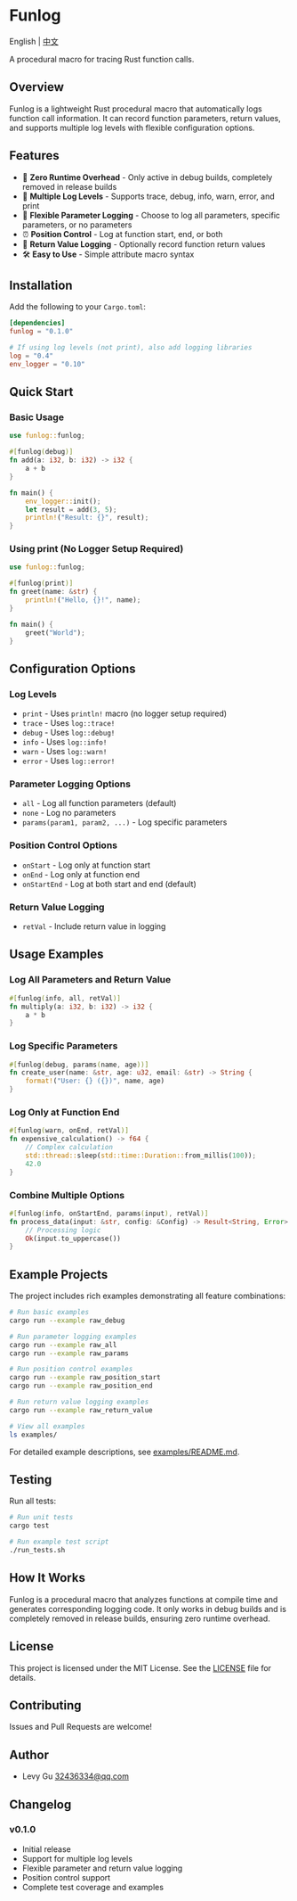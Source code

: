 # Funlog

English | [中文](README.md)

A procedural macro for tracing Rust function calls.

## Overview

Funlog is a lightweight Rust procedural macro that automatically logs function call information. It can record function parameters, return values, and supports multiple log levels with flexible configuration options.

## Features

- 🚀 **Zero Runtime Overhead** - Only active in debug builds, completely removed in release builds
- 📝 **Multiple Log Levels** - Supports trace, debug, info, warn, error, and print
- 🎯 **Flexible Parameter Logging** - Choose to log all parameters, specific parameters, or no parameters
- ⏰ **Position Control** - Log at function start, end, or both
- 🔄 **Return Value Logging** - Optionally record function return values
- 🛠️ **Easy to Use** - Simple attribute macro syntax

## Installation

Add the following to your `Cargo.toml`:

```toml
[dependencies]
funlog = "0.1.0"

# If using log levels (not print), also add logging libraries
log = "0.4"
env_logger = "0.10"
```

## Quick Start

### Basic Usage

```rust
use funlog::funlog;

#[funlog(debug)]
fn add(a: i32, b: i32) -> i32 {
    a + b
}

fn main() {
    env_logger::init();
    let result = add(3, 5);
    println!("Result: {}", result);
}
```

### Using print (No Logger Setup Required)

```rust
use funlog::funlog;

#[funlog(print)]
fn greet(name: &str) {
    println!("Hello, {}!", name);
}

fn main() {
    greet("World");
}
```

## Configuration Options

### Log Levels

- `print` - Uses `println!` macro (no logger setup required)
- `trace` - Uses `log::trace!`
- `debug` - Uses `log::debug!`
- `info` - Uses `log::info!`
- `warn` - Uses `log::warn!`
- `error` - Uses `log::error!`

### Parameter Logging Options

- `all` - Log all function parameters (default)
- `none` - Log no parameters
- `params(param1, param2, ...)` - Log specific parameters

### Position Control Options

- `onStart` - Log only at function start
- `onEnd` - Log only at function end
- `onStartEnd` - Log at both start and end (default)

### Return Value Logging

- `retVal` - Include return value in logging

## Usage Examples

### Log All Parameters and Return Value

```rust
#[funlog(info, all, retVal)]
fn multiply(a: i32, b: i32) -> i32 {
    a * b
}
```

### Log Specific Parameters

```rust
#[funlog(debug, params(name, age))]
fn create_user(name: &str, age: u32, email: &str) -> String {
    format!("User: {} ({})", name, age)
}
```

### Log Only at Function End

```rust
#[funlog(warn, onEnd, retVal)]
fn expensive_calculation() -> f64 {
    // Complex calculation
    std::thread::sleep(std::time::Duration::from_millis(100));
    42.0
}
```

### Combine Multiple Options

```rust
#[funlog(info, onStartEnd, params(input), retVal)]
fn process_data(input: &str, config: &Config) -> Result<String, Error> {
    // Processing logic
    Ok(input.to_uppercase())
}
```

## Example Projects

The project includes rich examples demonstrating all feature combinations:

```bash
# Run basic examples
cargo run --example raw_debug

# Run parameter logging examples
cargo run --example raw_all
cargo run --example raw_params

# Run position control examples
cargo run --example raw_position_start
cargo run --example raw_position_end

# Run return value logging examples
cargo run --example raw_return_value

# View all examples
ls examples/
```

For detailed example descriptions, see [examples/README.md](examples/README.md).

## Testing

Run all tests:

```bash
# Run unit tests
cargo test

# Run example test script
./run_tests.sh
```

## How It Works

Funlog is a procedural macro that analyzes functions at compile time and generates corresponding logging code. It only works in debug builds and is completely removed in release builds, ensuring zero runtime overhead.

## License

This project is licensed under the MIT License. See the [LICENSE](LICENSE) file for details.

## Contributing

Issues and Pull Requests are welcome!

## Author

- Levy Gu <32436334@qq.com>

## Changelog

### v0.1.0
- Initial release
- Support for multiple log levels
- Flexible parameter and return value logging
- Position control support
- Complete test coverage and examples